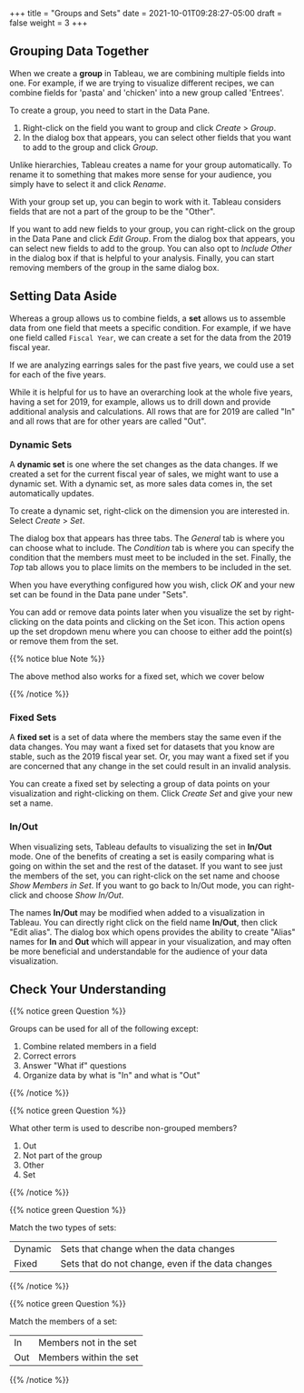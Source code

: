 +++
title = "Groups and Sets"
date = 2021-10-01T09:28:27-05:00
draft = false
weight = 3
+++


## Grouping Data Together

When we create a **group** in Tableau, we are combining multiple fields into one. For example, if we are trying to visualize different recipes, we can combine fields for 'pasta' and 'chicken' into a new group called 'Entrees'. 

To create a group, you need to start in the Data Pane.

1. Right-click on the field you want to group and click *Create* > *Group*.
1. In the dialog box that appears, you can select other fields that you want to add to the group and click *Group*.

Unlike hierarchies, Tableau creates a name for your group automatically. To rename it to something that makes more sense for your audience, you simply have to select it and click *Rename*.

With your group set up, you can begin to work with it. Tableau considers fields that are not a part of the group to be the "Other". 

If you want to add new fields to your group, you can right-click on the group in the Data Pane and click *Edit Group*. From the dialog box that appears, you can select new fields to add to the group. You can also opt to *Include Other* in the dialog box if that is helpful to your analysis. Finally, you can start removing members of the group in the same dialog box.

## Setting Data Aside

Whereas a group allows us to combine fields, a **set** allows us to assemble data from one field that meets a specific condition. For example, if we have one field called `Fiscal Year`, we can create a set for the data from the 2019 fiscal year.

If we are analyzing earrings sales for the past five years, we could use a set for each of the five years. 

While it is helpful for us to have an overarching look at the whole five years, having a set for 2019, for example, allows us to drill down and provide additional analysis and calculations. All rows that are for 2019 are called "In" and all rows that are for other years are called "Out".

### Dynamic Sets

A **dynamic set** is one where the set changes as the data changes. If we created a set for the current fiscal year of sales, we might want to use a dynamic set. With a dynamic set, as more sales data comes in, the set automatically updates.

To create a dynamic set, right-click on the dimension you are interested in. Select *Create* > *Set*. 

The dialog box that appears has three tabs. The *General* tab is where you can choose what to include. The *Condition* tab is where you can specify the condition that the members must meet to be included in the set. Finally, the *Top* tab allows you to place limits on the members to be included in the set. 

When you have everything configured how you wish, click *OK* and your new set can be found in the Data pane under "Sets".

You can add or remove data points later when you visualize the set by right-clicking on the data points and clicking on the Set icon. This action opens up the set dropdown menu where you can choose to either add the point(s) or remove them from the set.

{{% notice blue Note %}}

The above method also works for a fixed set, which we cover below

{{% /notice %}}

### Fixed Sets

A **fixed set** is a set of data where the members stay the same even if the data changes. You may want a fixed set for datasets that you know are stable, such as the 2019 fiscal year set. Or, you may want a fixed set if you are concerned that any change in the set could result in an invalid analysis.

You can create a fixed set by selecting a group of data points on your visualization and right-clicking on them. Click *Create Set* and give your new set a name.

### In/Out

When visualizing sets, Tableau defaults to visualizing the set in **In/Out** mode. One of the benefits of creating a set is easily comparing what is going on within the set and the rest of the dataset. If you want to see just the members of the set, you can right-click on the set name and choose *Show Members in Set*. If you want to go back to In/Out mode, you can right-click and choose *Show In/Out*.

The names **In/Out** may be modified when added to a visualization in Tableau. You can directly right click on the field name **In/Out**, then click "Edit alias". The dialog box which opens provides the ability to create "Alias" names for **In** and **Out** which will appear in your visualization, and may often be more beneficial and understandable for the audience of your data visualization.

## Check Your Understanding

{{% notice green Question %}}

Groups can be used for all of the following except:

1. Combine related members in a field 
1. Correct errors 
1. Answer "What if" questions 
1. Organize data by what is "In" and what is "Out" 

{{% /notice %}}

<!-- Organize data by what is In and what is Out -->

{{% notice green Question %}}

What other term is used to describe non-grouped members?

1. Out 
1. Not part of the group 
1. Other 
1. Set 

{{% /notice %}}

<!-- Other -->

{{% notice green Question %}}

Match the two types of sets:

|  |  |
|--|--|
| Dynamic | Sets that change when the data changes |
| Fixed | Sets that do not change, even if the data changes |

{{% /notice %}}

<!-- Dynamic sets are sets that update as data changes and fixed sets are sets that do not change even when the data changes -->

{{% notice green Question %}}

Match the members of a set:

|  |  |
|--|--|
| In | Members not in the set |
| Out | Members within the set |

{{% /notice %}}

<!-- In refers to members within the set and out refers to members not in the set -->
